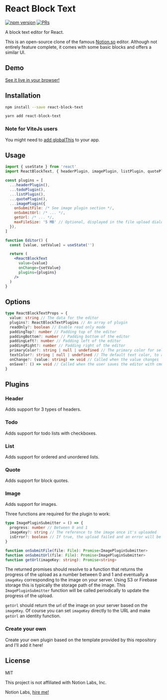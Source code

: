 # React Block Text

[![npm version](https://badge.fury.io/js/react-block-text.svg)](https://badge.fury.io/js/react-block-text)
[![PRs](https://img.shields.io/badge/PRs-Welcome!-darkGreen)](https://github.com/dherault/react-block-text/pulls)

A block text editor for React.

This is an open-source clone of the famous [Notion.so](https://notion.so) editor. Although not entirely feature complete, it comes with some basic blocks and offers a similar UI.

## Demo

[See it live in your browser!](https://react-block-text.web.app/)

## Installation

```bash
npm install --save react-block-text
```
```bash
yarn add react-block-text
```

### Note for ViteJs users

You might need to [add globalThis](https://github.com/vitejs/vite/discussions/7915) to your app.

## Usage

```jsx
import { useState } from 'react'
import ReactBlockText, { headerPlugin, imagePlugin, listPlugin, quotePlugin, todoPlugin } from 'react-block-text'

const plugins = [
  ...headerPlugin(),
  ...todoPlugin(),
  ...listPlugin(),
  ...quotePlugin(),
  ...imagePlugin({
    onSubmitFile: /* See image plugin section */,
    onSubmitUrl: /* ... */,
    getUrl: /* ... */,
    maxFileSize: '5 MB' // Optional, displayed in the file upload dialog
  }),
]

function Editor() {
  const [value, setValue] = useState('')

  return (
    <ReactBlockText
      value={value}
      onChange={setValue}
      plugins={plugins}
    />
  )
}
```

## Options

```ts
type ReactBlockTextProps = {
  value: string // The data for the editor
  plugins?: ReactBlockTextPlugins // An array of plugin
  readOnly?: boolean // Enable read only mode
  paddingTop?: number // Padding top of the editor
  paddingBottom?: number // Padding bottom of the editor
  paddingLeft?: number // Padding left of the editor
  paddingRight?: number // Padding right of the editor
  primaryColor?: string | null | undefined // The primary color for selection, drag and drop, and buttons
  textColor?: string | null | undefined // The default text color, to align with your design-system
  onChange?: (value: string) => void // Called when the value changes
  onSave?: () => void // Called when the user saves the editor with cmd/ctrl+s
}
```

## Plugins

### Header

Adds support for 3 types of headers.

### Todo

Adds support for todo lists with checkboxes.

### List

Adds support for ordered and unordered lists.

### Quote

Adds support for block quotes.

### Image

Adds support for images.

Three functions are required for the plugin to work:

```ts
type ImagePluginSubmitter = () => {
  progress: number // Between 0 and 1
  imageKey?: string // The reference to the image once it's uploaded
  isError?: boolean // If true, the upload failed and an error will be displayed on the editor
}

function onSubmitFile(file: File): Promise<ImagePluginSubmitter>
function onSubmitUrl(file: File): Promise<ImagePluginSubmitter>
function getUrl(imageKey: string): Promise<string>
```

The returned promises should resolve to a function that returns the progress of the upload as a number between 0 and 1 and eventually a `imageKey` corresponding to the image on your server. Using S3 or Firebase storage this is typically the storage path of the image. This `ImagePluginSubmitter` function will be called periodically to update the progress of the upload.

`getUrl` should return the url of the image on your server based on the `imageKey`. Of course you can set `imageKey` directly to the URL and make `getUrl` an identity function.

### Create your own

Create your own plugin based on the template provided by this repository and I'll add it here!

## License

MIT

This project is not affiliated with Notion Labs, Inc.

Notion Labs, [hire me!](https://dherault.com)
